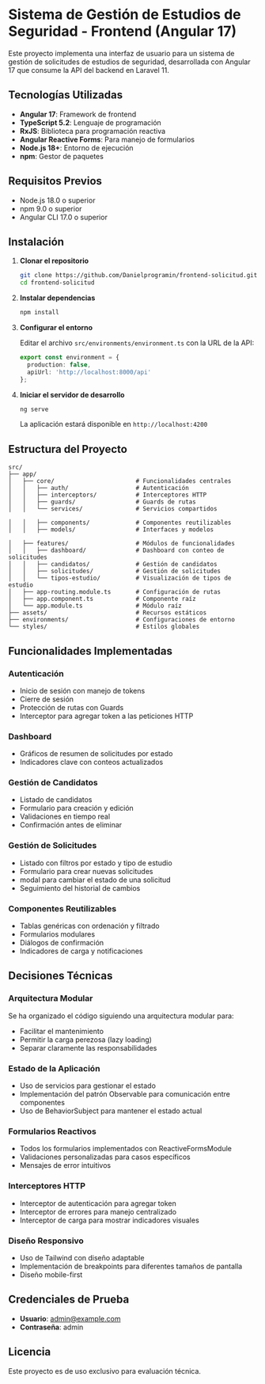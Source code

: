# Sistema de Gestión de Estudios de Seguridad - Frontend (Angular 17)

Este proyecto implementa una interfaz de usuario para un sistema de gestión de solicitudes de estudios de seguridad, desarrollada con Angular 17 que consume la API del backend en Laravel 11.

## Tecnologías Utilizadas

- **Angular 17**: Framework de frontend
- **TypeScript 5.2**: Lenguaje de programación
- **RxJS**: Biblioteca para programación reactiva
- **Angular Reactive Forms**: Para manejo de formularios
- **Node.js 18+**: Entorno de ejecución
- **npm**: Gestor de paquetes

## Requisitos Previos

- Node.js 18.0 o superior
- npm 9.0 o superior
- Angular CLI 17.0 o superior

## Instalación

1. **Clonar el repositorio**
   ```bash
   git clone https://github.com/Danielprogramin/frontend-solicitud.git
   cd frontend-solicitud
   ```

2. **Instalar dependencias**
   ```bash
   npm install
   ```

3. **Configurar el entorno**
   
   Editar el archivo `src/environments/environment.ts` con la URL de la API:
   ```typescript
   export const environment = {
     production: false,
     apiUrl: 'http://localhost:8000/api'
   };
   ```

4. **Iniciar el servidor de desarrollo**
   ```bash
   ng serve
   ```
   La aplicación estará disponible en `http://localhost:4200`

## Estructura del Proyecto

```
src/
├── app/
│   ├── core/                       # Funcionalidades centrales
│   │   ├── auth/                   # Autenticación
│   │   ├── interceptors/           # Interceptores HTTP
│   │   ├── guards/                 # Guards de rutas
│   │   └── services/               # Servicios compartidos

│   │   ├── components/             # Componentes reutilizables
│   │   ├── models/                 # Interfaces y modelos

│   ├── features/                   # Módulos de funcionalidades
│   │   ├── dashboard/              # Dashboard con conteo de solicitudes
│   │   ├── candidatos/             # Gestión de candidatos
│   │   ├── solicitudes/            # Gestión de solicitudes
│   │   └── tipos-estudio/          # Visualización de tipos de estudio
│   ├── app-routing.module.ts       # Configuración de rutas
│   ├── app.component.ts            # Componente raíz
│   └── app.module.ts               # Módulo raíz
├── assets/                         # Recursos estáticos
├── environments/                   # Configuraciones de entorno
└── styles/                         # Estilos globales
```

## Funcionalidades Implementadas

### Autenticación
- Inicio de sesión con manejo de tokens
- Cierre de sesión
- Protección de rutas con Guards
- Interceptor para agregar token a las peticiones HTTP

### Dashboard
- Gráficos de resumen de solicitudes por estado
- Indicadores clave con conteos actualizados

### Gestión de Candidatos
- Listado de candidatos
- Formulario para creación y edición
- Validaciones en tiempo real
- Confirmación antes de eliminar

### Gestión de Solicitudes
- Listado con filtros por estado y tipo de estudio
- Formulario para crear nuevas solicitudes
- modal para cambiar el estado de una solicitud
- Seguimiento del historial de cambios

### Componentes Reutilizables
- Tablas genéricas con ordenación y filtrado
- Formularios modulares
- Diálogos de confirmación
- Indicadores de carga y notificaciones

## Decisiones Técnicas

### Arquitectura Modular
Se ha organizado el código siguiendo una arquitectura modular para:
- Facilitar el mantenimiento
- Permitir la carga perezosa (lazy loading)
- Separar claramente las responsabilidades

### Estado de la Aplicación
- Uso de servicios para gestionar el estado
- Implementación del patrón Observable para comunicación entre componentes
- Uso de BehaviorSubject para mantener el estado actual

### Formularios Reactivos
- Todos los formularios implementados con ReactiveFormsModule
- Validaciones personalizadas para casos específicos
- Mensajes de error intuitivos

### Interceptores HTTP
- Interceptor de autenticación para agregar token
- Interceptor de errores para manejo centralizado
- Interceptor de carga para mostrar indicadores visuales

### Diseño Responsivo
- Uso de Tailwind con diseño adaptable
- Implementación de breakpoints para diferentes tamaños de pantalla
- Diseño mobile-first

## Credenciales de Prueba
- **Usuario**: admin@example.com
- **Contraseña**: admin

## Licencia
Este proyecto es de uso exclusivo para evaluación técnica.
